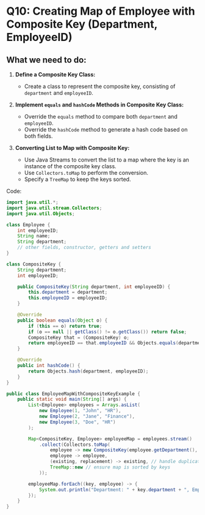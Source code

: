 # Q10: Creating Map of Employee with Composite Key (Department, EmployeeID)

## What we need to do:

1. **Define a Composite Key Class:**
   - Create a class to represent the composite key, consisting of `department` and `employeeID`.

2. **Implement `equals` and `hashCode` Methods in Composite Key Class:**
   - Override the `equals` method to compare both `department` and `employeeID`.
   - Override the `hashCode` method to generate a hash code based on both fields.

3. **Converting List to Map with Composite Key:**
   - Use Java Streams to convert the list to a map where the key is an instance of the composite key class.
   - Use `Collectors.toMap` to perform the conversion.
   - Specify a `TreeMap` to keep the keys sorted.

Code:

```java
import java.util.*;
import java.util.stream.Collectors;
import java.util.Objects;

class Employee {
    int employeeID;
    String name;
    String department;
    // other fields, constructor, getters and setters
}

class CompositeKey {
    String department;
    int employeeID;

    public CompositeKey(String department, int employeeID) {
        this.department = department;
        this.employeeID = employeeID;
    }

    @Override
    public boolean equals(Object o) {
        if (this == o) return true;
        if (o == null || getClass() != o.getClass()) return false;
        CompositeKey that = (CompositeKey) o;
        return employeeID == that.employeeID && Objects.equals(department, that.department);
    }

    @Override
    public int hashCode() {
        return Objects.hash(department, employeeID);
    }
}

public class EmployeeMapWithCompositeKeyExample {
    public static void main(String[] args) {
        List<Employee> employees = Arrays.asList(
            new Employee(1, "John", "HR"),
            new Employee(2, "Jane", "Finance"),
            new Employee(3, "Doe", "HR")
        );

        Map<CompositeKey, Employee> employeeMap = employees.stream()
            .collect(Collectors.toMap(
                employee -> new CompositeKey(employee.getDepartment(), employee.getEmployeeID),
                employee -> employee,
                (existing, replacement) -> existing, // handle duplicate keys
                TreeMap::new // ensure map is sorted by keys
            ));

        employeeMap.forEach((key, employee) -> {
            System.out.println("Department: " + key.department + ", EmployeeID: " + key.employeeID + ", Name: " + employee.getName());
        });
    }
}
```